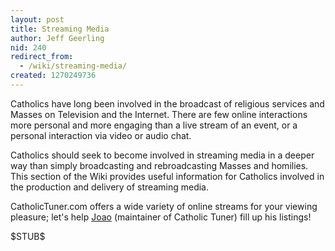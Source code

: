```yaml
---
layout: post
title: Streaming Media
author: Jeff Geerling
nid: 240
redirect_from:
  - /wiki/streaming-media/
created: 1270249736
---
```

<p>
	Catholics have long been involved in the broadcast of religious services and Masses on Television and the Internet. There are few online interactions more personal and more engaging than a live stream of an event, or a personal interaction via video or audio chat.</p>
<p>
	Catholics should seek to become involved in streaming media in a deeper way than simply broadcasting and rebroadcasting Masses and homilies. This section of the Wiki provides useful information for Catholics involved in the production and delivery of streaming media.</p>
<p>
	CatholicTuner.com offers a wide variety of online streams for your viewing pleasure; let&#39;s help <a href="/users/joaomachado">Joao</a>&nbsp;(maintainer of Catholic Tuner) fill up his listings!</p>
<p>
	$STUB$</p>

